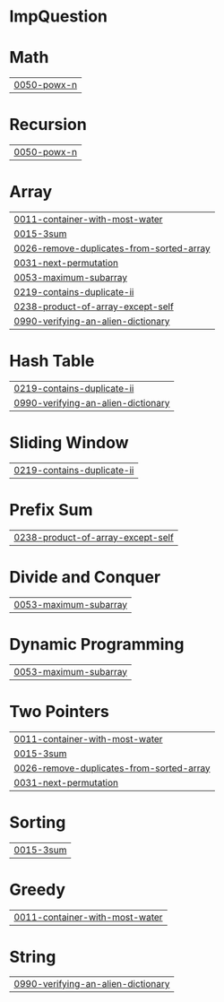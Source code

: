 # ImpQuestion


# Math
|  |
| ------- |
| [0050-powx-n](https://github.com/Akasht190/ImpQuestion/tree/master/0050-powx-n) |
# Recursion
|  |
| ------- |
| [0050-powx-n](https://github.com/Akasht190/ImpQuestion/tree/master/0050-powx-n) |
# Array
|  |
| ------- |
| [0011-container-with-most-water](https://github.com/Akasht190/ImpQuestion/tree/master/0011-container-with-most-water) |
| [0015-3sum](https://github.com/Akasht190/ImpQuestion/tree/master/0015-3sum) |
| [0026-remove-duplicates-from-sorted-array](https://github.com/Akasht190/ImpQuestion/tree/master/0026-remove-duplicates-from-sorted-array) |
| [0031-next-permutation](https://github.com/Akasht190/ImpQuestion/tree/master/0031-next-permutation) |
| [0053-maximum-subarray](https://github.com/Akasht190/ImpQuestion/tree/master/0053-maximum-subarray) |
| [0219-contains-duplicate-ii](https://github.com/Akasht190/ImpQuestion/tree/master/0219-contains-duplicate-ii) |
| [0238-product-of-array-except-self](https://github.com/Akasht190/ImpQuestion/tree/master/0238-product-of-array-except-self) |
| [0990-verifying-an-alien-dictionary](https://github.com/Akasht190/ImpQuestion/tree/master/0990-verifying-an-alien-dictionary) |
# Hash Table
|  |
| ------- |
| [0219-contains-duplicate-ii](https://github.com/Akasht190/ImpQuestion/tree/master/0219-contains-duplicate-ii) |
| [0990-verifying-an-alien-dictionary](https://github.com/Akasht190/ImpQuestion/tree/master/0990-verifying-an-alien-dictionary) |
# Sliding Window
|  |
| ------- |
| [0219-contains-duplicate-ii](https://github.com/Akasht190/ImpQuestion/tree/master/0219-contains-duplicate-ii) |
# Prefix Sum
|  |
| ------- |
| [0238-product-of-array-except-self](https://github.com/Akasht190/ImpQuestion/tree/master/0238-product-of-array-except-self) |
# Divide and Conquer
|  |
| ------- |
| [0053-maximum-subarray](https://github.com/Akasht190/ImpQuestion/tree/master/0053-maximum-subarray) |
# Dynamic Programming
|  |
| ------- |
| [0053-maximum-subarray](https://github.com/Akasht190/ImpQuestion/tree/master/0053-maximum-subarray) |
# Two Pointers
|  |
| ------- |
| [0011-container-with-most-water](https://github.com/Akasht190/ImpQuestion/tree/master/0011-container-with-most-water) |
| [0015-3sum](https://github.com/Akasht190/ImpQuestion/tree/master/0015-3sum) |
| [0026-remove-duplicates-from-sorted-array](https://github.com/Akasht190/ImpQuestion/tree/master/0026-remove-duplicates-from-sorted-array) |
| [0031-next-permutation](https://github.com/Akasht190/ImpQuestion/tree/master/0031-next-permutation) |
# Sorting
|  |
| ------- |
| [0015-3sum](https://github.com/Akasht190/ImpQuestion/tree/master/0015-3sum) |
# Greedy
|  |
| ------- |
| [0011-container-with-most-water](https://github.com/Akasht190/ImpQuestion/tree/master/0011-container-with-most-water) |
# String
|  |
| ------- |
| [0990-verifying-an-alien-dictionary](https://github.com/Akasht190/ImpQuestion/tree/master/0990-verifying-an-alien-dictionary) |